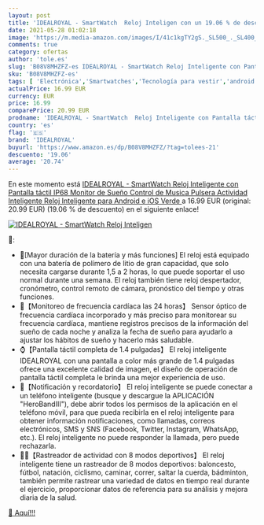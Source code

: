 ```yaml
---
layout: post
title: 'IDEALROYAL - SmartWatch  Reloj Inteligen con un 19.06 % de descuento'
date: 2021-05-28 01:02:18
image: 'https://m.media-amazon.com/images/I/41c1kgTY2gS._SL500_._SL400_.jpg'
comments: true
category: ofertas
author: 'tole.es'
slug: 'B08V8MHZFZ-es IDEALROYAL - SmartWatch Reloj Inteligente con Pantalla...'
sku: 'B08V8MHZFZ-es'
tags: [ 'Electrónica','Smartwatches','Tecnología para vestir','android','idealroyal', ]
actualPrice: 16.99 EUR
currency: EUR
price: 16.99
comparePrice: 20.99 EUR
prodname: 'IDEALROYAL - SmartWatch  Reloj Inteligente con Pantalla táctil IP68 Monitor de Sueño Control de Musica Pulsera Actividad Inteligente Reloj Inteligente para Android e iOS Verde '
country: 'es'
flag: '🇪🇸'
brand: 'IDEALROYAL'
buyurl: 'https://www.amazon.es/dp/B08V8MHZFZ/?tag=tolees-21'
descuento: '19.06'
average: '20.74'
---
```


En este momento está [IDEALROYAL - SmartWatch  Reloj Inteligente con Pantalla táctil IP68 Monitor de Sueño Control de Musica Pulsera Actividad Inteligente Reloj Inteligente para Android e iOS Verde ](https://www.amazon.es/dp/B08V8MHZFZ/?tag=tolees-21) a 16.99 EUR (original: 20.99 EUR) (19.06 %  de descuento) en el siguiente enlace!

[![IDEALROYAL - SmartWatch  Reloj Inteligen](https://m.media-amazon.com/images/I/41c1kgTY2gS._SL500_._SL400_.jpg)](https://www.amazon.es/dp/B08V8MHZFZ/?tag=tolees-21)

🔎:

- 🔋[Mayor duración de la batería y más funciones] El reloj está equipado con una batería de polímero de litio de gran capacidad, que solo necesita cargarse durante 1,5 a 2 horas, lo que puede soportar el uso normal durante una semana. El reloj también tiene reloj despertador, cronómetro, control remoto de cámara, pronóstico del tiempo y otras funciones.
- 💖【Monitoreo de frecuencia cardíaca las 24 horas】 Sensor óptico de frecuencia cardíaca incorporado y más preciso para monitorear su frecuencia cardíaca, mantiene registros precisos de la información del sueño de cada noche y analiza la fecha de sueño para ayudarlo a ajustar los hábitos de sueño y hacerlo más saludable.
- ⌚【Pantalla táctil completa de 1.4 pulgadas】 El reloj inteligente IDEALROYAL con una pantalla a color más grande de 1.4 pulgadas ofrece una excelente calidad de imagen, el diseño de operación de pantalla táctil completa le brinda una mejor experiencia de uso.
- 💬【Notificación y recordatorio】 El reloj inteligente se puede conectar a un teléfono inteligente (busque y descargue la APLICACIÓN "HeroBandIII"), debe abrir todos los permisos de la aplicación en el teléfono móvil, para que pueda recibirla en el reloj inteligente para obtener información notificaciones, como llamadas, correos electrónicos, SMS y SNS (Facebook, Twitter, Instagram, WhatsApp, etc.). El reloj inteligente no puede responder la llamada, pero puede rechazarla.
- 🚴‍♂️【Rastreador de actividad con 8 modos deportivos】 El reloj inteligente tiene un rastreador de 8 modos deportivos: baloncesto, fútbol, natación, ciclismo, caminar, correr, saltar la cuerda, bádminton, también permite rastrear una variedad de datos en tiempo real durante el ejercicio, proporcionar datos de referencia para su análisis y mejora diaria de la salud.

[🛒 Aquí!!!](https://www.amazon.es/dp/B08V8MHZFZ/?tag=tolees-21)
